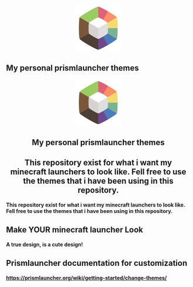 <p align="center">
  <img src="https://github.com/tiffylikecat/prismlauncherThemes/blob/main/catppuccin/prismlauncherLogo.png" alt="prismlauncherLogo"><br>
  <h2>My personal prismlauncher themes</h2>
</p>


<p align="center">
  <img src="https://github.com/tiffylikecat/prismlauncherThemes/blob/main/catppuccin/prismlauncherLogo.png" alt="prismlauncherLogo">
</p>

<h2 align="center">
My personal prismlauncher themes
</h2>

<h2 align="center">
This repository exist for what i want my minecraft launchers to look like. Fell free to use the themes that i have been using in this repository.
</h2>

#### This repository exist for what i want my minecraft launchers to look like. Fell free to use the themes that i have been using in this repository.

## Make **YOUR** minecraft launcher Look
#### A true design, is a cute design!

## Prismlauncher documentation for customization
#### https://prismlauncher.org/wiki/getting-started/change-themes/
